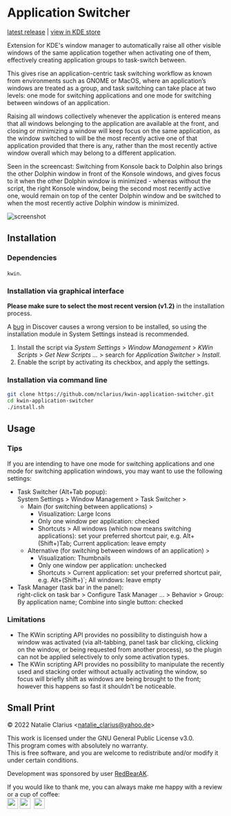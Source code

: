 # Application Switcher

[latest release](https://github.com/nclarius/kwin-application-switcher/releases/latest) | [view in KDE store](https://store.kde.org/p/1805105)

Extension for KDE's window manager to automatically raise all other visible windows of the same application together when activating one of them, effectively creating application groups to task-switch between.

This gives rise an application-centric task switching workflow as known from environments such as GNOME or MacOS, where an application’s windows are treated as a group, and task switching can take place at two levels: one mode for switching applications and one mode for switching between windows of an application. 

Raising all windows collectively whenever the application is entered means that all windows belonging to the application are available at the front, and closing or minimizing a window will keep focus on the same application, as the window switched to will be the most recently active one of that application provided that there is any, rather than the most recently active window overall which may belong to a different application.

Seen in the screencast: Switching from Konsole back to Dolphin also brings the other Dolphin window in front of the Konsole windows, and gives focus to it when the other Dolphin window is minimized - whereas without the script, the right Konsole window, being the second most recently active one, would remain on top of the center Dolphin window and be switched to when the most recently active Dolphin window is minimized.

![screenshot](.img/screenshot.gif)

## Installation

### Dependencies

`kwin`.

### Installation via graphical interface

**Please make sure to select the most recent version (v1.2)** in the installation process.

A [bug](https://bugs.kde.org/show_bug.cgi?id=453521) in Discover causes a wrong version to be installed, so using the installation module in System Settings instead is recommended.

1. Install the script via *System Settings* > *Window Management* > *KWin Scripts* > *Get New Scripts …* > search for *Application Switcher* > *Install*.
2. Enable the script by activating its checkbox, and apply the settings.

### Installation via command line

```bash
git clone https://github.com/nclarius/kwin-application-switcher.git
cd kwin-application-switcher
./install.sh
```

## Usage

### Tips

If you are intending to have one mode for switching applications and one mode for switching application windows, you may want to use the following settings:
- Task Switcher (Alt+Tab popup):  
  System Settings > Window Management > Task Switcher >  
  - Main (for switching between applications) >
    - Visualization: Large Icons
    - Only one window per application: checked
    - Shortcuts > All windows (which now means switching applications): set your preferred shortcut pair, e.g. Alt+(Shift+)Tab; Current application: leave empty
  - Alternative (for switching between windows of an application) >
    - Visualization: Thumbnails
    - Only one window per application: unchecked
    - Shortcuts > Current application: set your preferred shortcut pair, e.g. Alt+(Shift+)`; All windows: leave empty
- Task Manager (task bar in the panel):  
  right-click on task bar > Configure Task Manager … > Behavior > Group: By application name; Combine into single button: checked

### Limitations

- The KWin scripting API provides no possibility to distinguish how a window was activated (via alt-tabbing, panel task bar clicking, clicking on the window, or being requested from another process), so the plugin can not be applied selectively to only some activation types.
- The KWin scripting API provides no possibility to manipulate the recently used and stacking order without actually activating the window, so focus will briefly shift as windows are being brought to the front; however this happens so fast it shouldn’t be noticeable.

## Small Print

© 2022 Natalie Clarius \<natalie_clarius@yahoo.de\>

This work is licensed under the GNU General Public License v3.0.  
This program comes with absolutely no warranty.  
This is free software, and you are welcome to redistribute and/or modify it under certain conditions.  

Development was sponsored by user [RedBearAK](https://github.com/RedBearAK).

If you would like to thank me, you can always make me happy with a review or a cup of coffee:  
<a href="https://store.kde.org/p/1619690"><img src="https://raw.githubusercontent.com/nclarius/Plasma-window-decorations/main/.img/kdestore.png" height="25"/></a> <a href="https://www.paypal.com/donate/?hosted_button_id=7LUUJD83BWRM4"><img src="https://www.paypalobjects.com/en_US/DK/i/btn/btn_donateCC_LG.gif" height="25"/></a>&nbsp;&nbsp;<a href="https://www.buymeacoffee.com/nclarius"><img src="https://cdn.buymeacoffee.com/buttons/v2/default-yellow.png" height="25"/></a>
